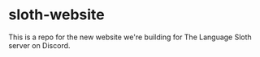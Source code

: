 # sloth-website
This is a repo for the new website we're building for The Language Sloth server on Discord.
